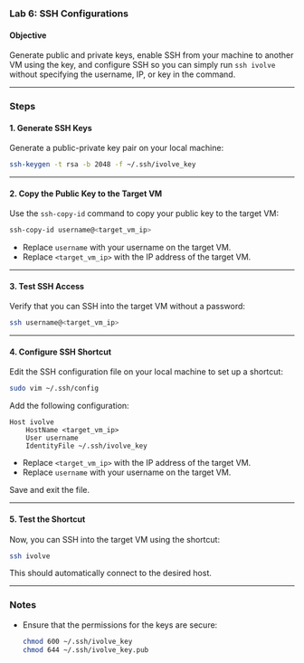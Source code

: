 ### Lab 6: SSH Configurations

#### Objective
Generate public and private keys, enable SSH from your machine to another VM using the key, and configure SSH so you can simply run `ssh ivolve` without specifying the username, IP, or key in the command.

---

### Steps

#### 1. Generate SSH Keys
Generate a public-private key pair on your local machine:
```bash
ssh-keygen -t rsa -b 2048 -f ~/.ssh/ivolve_key
```

---

#### 2. Copy the Public Key to the Target VM
Use the `ssh-copy-id` command to copy your public key to the target VM:
```bash
ssh-copy-id username@<target_vm_ip>
```

- Replace `username` with your username on the target VM.
- Replace `<target_vm_ip>` with the IP address of the target VM.

---

#### 3. Test SSH Access
Verify that you can SSH into the target VM without a password:
```bash
ssh username@<target_vm_ip>
```

---

#### 4. Configure SSH Shortcut
Edit the SSH configuration file on your local machine to set up a shortcut:
```bash
sudo vim ~/.ssh/config
```

Add the following configuration:
```plaintext
Host ivolve
    HostName <target_vm_ip>
    User username
    IdentityFile ~/.ssh/ivolve_key
```

- Replace `<target_vm_ip>` with the IP address of the target VM.
- Replace `username` with your username on the target VM.

Save and exit the file.

---

#### 5. Test the Shortcut
Now, you can SSH into the target VM using the shortcut:
```bash
ssh ivolve
```

This should automatically connect to the desired host.

---

### Notes
- Ensure that the permissions for the keys are secure:
  ```bash
  chmod 600 ~/.ssh/ivolve_key
  chmod 644 ~/.ssh/ivolve_key.pub
  ```

